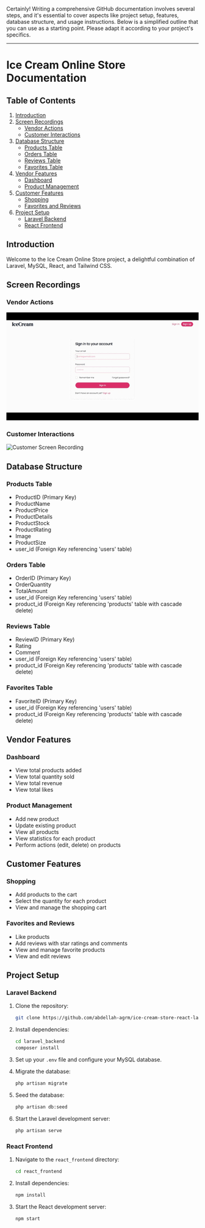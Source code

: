 Certainly! Writing a comprehensive GitHub documentation involves several steps, and it's essential to cover aspects like project setup, features, database structure, and usage instructions. Below is a simplified outline that you can use as a starting point. Please adapt it according to your project's specifics.

---

# Ice Cream Online Store Documentation

## Table of Contents

1. [Introduction](#introduction)
2. [Screen Recordings](#screen-recordings)
   - [Vendor Actions](#vendor-actions)
   - [Customer Interactions](#customer-interactions)
3. [Database Structure](#database-structure)
   - [Products Table](#products-table)
   - [Orders Table](#orders-table)
   - [Reviews Table](#reviews-table)
   - [Favorites Table](#favorites-table)
4. [Vendor Features](#vendor-features)
   - [Dashboard](#dashboard)
   - [Product Management](#product-management)
5. [Customer Features](#customer-features)
   - [Shopping](#shopping)
   - [Favorites and Reviews](#favorites-and-reviews)
6. [Project Setup](#project-setup)
   - [Laravel Backend](#laravel-backend)
   - [React Frontend](#react-frontend)

## Introduction

Welcome to the Ice Cream Online Store project, a delightful combination of Laravel, MySQL, React, and Tailwind CSS.

## Screen Recordings

### Vendor Actions

![Vendor Screen Recording](previews/vendor.gif)

### Customer Interactions

![Customer Screen Recording](previews/customer.gif)

## Database Structure

### Products Table

- ProductID (Primary Key)
- ProductName
- ProductPrice
- ProductDetails
- ProductStock
- ProductRating
- Image
- ProductSize
- user_id (Foreign Key referencing 'users' table)

### Orders Table

- OrderID (Primary Key)
- OrderQuantity
- TotalAmount
- user_id (Foreign Key referencing 'users' table)
- product_id (Foreign Key referencing 'products' table with cascade delete)

### Reviews Table

- ReviewID (Primary Key)
- Rating
- Comment
- user_id (Foreign Key referencing 'users' table)
- product_id (Foreign Key referencing 'products' table with cascade delete)

### Favorites Table

- FavoriteID (Primary Key)
- user_id (Foreign Key referencing 'users' table)
- product_id (Foreign Key referencing 'products' table with cascade delete)

## Vendor Features

### Dashboard

- View total products added
- View total quantity sold
- View total revenue
- View total likes

### Product Management

- Add new product
- Update existing product
- View all products
- View statistics for each product
- Perform actions (edit, delete) on products

## Customer Features

### Shopping

- Add products to the cart
- Select the quantity for each product
- View and manage the shopping cart

### Favorites and Reviews

- Like products
- Add reviews with star ratings and comments
- View and manage favorite products
- View and edit reviews

## Project Setup

### Laravel Backend

1. Clone the repository:

   ```bash
   git clone https://github.com/abdellah-agrm/ice-cream-store-react-laravel.git
   ```

2. Install dependencies:

   ```bash
   cd laravel_backend
   composer install
   ```

3. Set up your `.env` file and configure your MySQL database.

4. Migrate the database:

   ```bash
   php artisan migrate
   ```

5. Seed the database:

   ```bash
   php artisan db:seed
   ```

6. Start the Laravel development server:

   ```bash
   php artisan serve
   ```

### React Frontend

1. Navigate to the `react_frontend` directory:

   ```bash
   cd react_frontend
   ```

2. Install dependencies:

   ```bash
   npm install
   ```

3. Start the React development server:

   ```bash
   npm start
   ```

